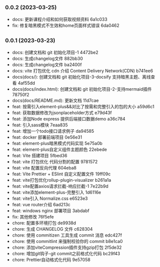 ## <small>0.0.2 (2023-03-25)</small>

* docs: 更新课程介绍和如何获取视频资料 6a1c033
* fix: 修复暗黑模式不生效和home页面样式错误 6da0462



## <small>0.0.1 (2023-03-23)</small>

* docs: 创建文档和 git 初始化项目-1 4472be2
* docs: 生成changelog文件 882bb30
* docs: 生成changelog文件 ba2400f
* docs: vite 打包优化 cdn 介绍 Content Delivery Network(CDN) b741ee6
* docs(docs/): 创建文档和 git 初始化项目-3-docsify 支持暗黑主题、离线查看 4af55dd
* docs(docs/index.html): 创建文档和 git 初始化项目-2-支持mermaid插件 78750f2
* docs(docs/README.md): 更新文档 11d7cae
* feat: 按需引入element-plus&&对比了按需和完整引入的包的大小 a59d6c1
* feat: 获取数据修改为jsonplaceholder方式 e79d43f
* feat: 添加Node express 提供后端接口数据demo a36c784
* feat: 引入sass模块 7eaa835
* feat: 增加一个todo接口请求例子 da94585
* feat: docker 部署前端项目 0e56e31
* feat: element-plus暗黑模式代码实现 5e75a0b
* feat: element-plus自定义组件主题颜色 22ebede
* feat: Vite 搭建项目 5fbed36
* feat: vite 打包优化 代码分割的配置 9781572
* feat: vite 配置反向代理 604eba8
* feat: Vite Prettier + ESlint 自定义配置文件 19ff09c
* feat: vite打包优化rollup-plugin-visualizer b261a1a
* feat: vite配置axios请求拦截-响应拦截-1 7e22b9d
* feat: vite添加element-plus-完整引入 1d6116e
* feat: vite引入 Normalize.css e6523e3
* feat: vue router介绍 6ad213c
* feat: windows nginx 部署项目 3abdabf
* fix: 其他修改 76f5efe
* chore: 配置多环境打包 de9938d
* chore: 生成 CHANGELOG 文件 c628304
* chore: 使用 commitizen 工具生成 commit 消息 edc427f
* chore: 使用 commitlint 来强制校验你的 commit b8e1ca0
* chore: 添加viteCompression插件支持gzip打包 2f5de32
* chore: 增加git钩子-git commit之前格式化代码 bc29f43
* chore: Prettier自动格式化代码 9e57058



